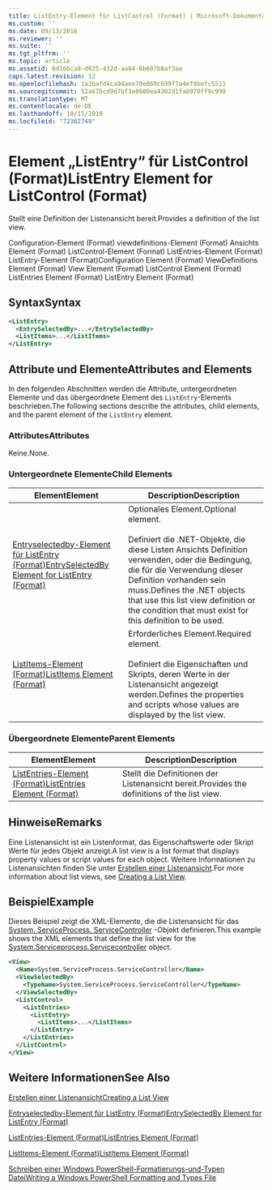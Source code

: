 ```yaml
---
title: ListEntry-Element für ListControl (Format) | Microsoft-Dokumentation
ms.custom: ''
ms.date: 09/13/2016
ms.reviewer: ''
ms.suite: ''
ms.tgt_pltfrm: ''
ms.topic: article
ms.assetid: 6d16bca8-d025-432d-aa84-8b607b8af3ae
caps.latest.revision: 12
ms.openlocfilehash: 1a3bafd4ca94aee70e869c699f7a4ef8befc5511
ms.sourcegitcommit: 52a67bcd9d7bf3e8600ea4302d1fa8970ff9c998
ms.translationtype: MT
ms.contentlocale: de-DE
ms.lasthandoff: 10/15/2019
ms.locfileid: "72362749"
---
```

# <a name="listentry-element-for-listcontrol-format"></a><span data-ttu-id="d3870-102">Element „ListEntry“ für ListControl (Format)</span><span class="sxs-lookup"><span data-stu-id="d3870-102">ListEntry Element for ListControl (Format)</span></span>

<span data-ttu-id="d3870-103">Stellt eine Definition der Listenansicht bereit.</span><span class="sxs-lookup"><span data-stu-id="d3870-103">Provides a definition of the list view.</span></span>

<span data-ttu-id="d3870-104">Configuration-Element (Format) viewdefinitions-Element (Format) Ansichts Element (Format) ListControl-Element (Format) ListEntries-Element (Format) ListEntry-Element (Format)</span><span class="sxs-lookup"><span data-stu-id="d3870-104">Configuration Element (Format) ViewDefinitions Element (Format) View Element (Format) ListControl Element (Format) ListEntries Element (Format) ListEntry Element (Format)</span></span>

## <a name="syntax"></a><span data-ttu-id="d3870-105">Syntax</span><span class="sxs-lookup"><span data-stu-id="d3870-105">Syntax</span></span>

```xml
<ListEntry>
  <EntrySelectedBy>...</EntrySelectedBy>
  <ListItems>...</ListItems>
</ListEntry>
```

## <a name="attributes-and-elements"></a><span data-ttu-id="d3870-106">Attribute und Elemente</span><span class="sxs-lookup"><span data-stu-id="d3870-106">Attributes and Elements</span></span>

<span data-ttu-id="d3870-107">In den folgenden Abschnitten werden die Attribute, untergeordneten Elemente und das übergeordnete Element des `ListEntry`-Elements beschrieben.</span><span class="sxs-lookup"><span data-stu-id="d3870-107">The following sections describe the attributes, child elements, and the parent element of the `ListEntry` element.</span></span>

### <a name="attributes"></a><span data-ttu-id="d3870-108">Attributes</span><span class="sxs-lookup"><span data-stu-id="d3870-108">Attributes</span></span>

<span data-ttu-id="d3870-109">Keine.</span><span class="sxs-lookup"><span data-stu-id="d3870-109">None.</span></span>

### <a name="child-elements"></a><span data-ttu-id="d3870-110">Untergeordnete Elemente</span><span class="sxs-lookup"><span data-stu-id="d3870-110">Child Elements</span></span>

|<span data-ttu-id="d3870-111">Element</span><span class="sxs-lookup"><span data-stu-id="d3870-111">Element</span></span>|<span data-ttu-id="d3870-112">Description</span><span class="sxs-lookup"><span data-stu-id="d3870-112">Description</span></span>|
|-------------|-----------------|
|[<span data-ttu-id="d3870-113">Entryselectedby-Element für ListEntry (Format)</span><span class="sxs-lookup"><span data-stu-id="d3870-113">EntrySelectedBy Element for ListEntry (Format)</span></span>](./entryselectedby-element-for-listentry-for-listcontrol-format.md)|<span data-ttu-id="d3870-114">Optionales Element.</span><span class="sxs-lookup"><span data-stu-id="d3870-114">Optional element.</span></span><br /><br /> <span data-ttu-id="d3870-115">Definiert die .NET-Objekte, die diese Listen Ansichts Definition verwenden, oder die Bedingung, die für die Verwendung dieser Definition vorhanden sein muss.</span><span class="sxs-lookup"><span data-stu-id="d3870-115">Defines the .NET objects that use this list view definition or the condition that must exist for this definition to be used.</span></span>|
|[<span data-ttu-id="d3870-116">ListItems-Element (Format)</span><span class="sxs-lookup"><span data-stu-id="d3870-116">ListItems Element (Format)</span></span>](./listitems-element-for-listentry-for-listcontrol-format.md)|<span data-ttu-id="d3870-117">Erforderliches Element.</span><span class="sxs-lookup"><span data-stu-id="d3870-117">Required element.</span></span><br /><br /> <span data-ttu-id="d3870-118">Definiert die Eigenschaften und Skripts, deren Werte in der Listenansicht angezeigt werden.</span><span class="sxs-lookup"><span data-stu-id="d3870-118">Defines the properties and scripts whose values are displayed by the list view.</span></span>|

### <a name="parent-elements"></a><span data-ttu-id="d3870-119">Übergeordnete Elemente</span><span class="sxs-lookup"><span data-stu-id="d3870-119">Parent Elements</span></span>

|<span data-ttu-id="d3870-120">Element</span><span class="sxs-lookup"><span data-stu-id="d3870-120">Element</span></span>|<span data-ttu-id="d3870-121">Description</span><span class="sxs-lookup"><span data-stu-id="d3870-121">Description</span></span>|
|-------------|-----------------|
|[<span data-ttu-id="d3870-122">ListEntries-Element (Format)</span><span class="sxs-lookup"><span data-stu-id="d3870-122">ListEntries Element (Format)</span></span>](./listentries-element-for-listcontrol-format.md)|<span data-ttu-id="d3870-123">Stellt die Definitionen der Listenansicht bereit.</span><span class="sxs-lookup"><span data-stu-id="d3870-123">Provides the definitions of the list view.</span></span>|

## <a name="remarks"></a><span data-ttu-id="d3870-124">Hinweise</span><span class="sxs-lookup"><span data-stu-id="d3870-124">Remarks</span></span>

<span data-ttu-id="d3870-125">Eine Listenansicht ist ein Listenformat, das Eigenschaftswerte oder Skript Werte für jedes Objekt anzeigt.</span><span class="sxs-lookup"><span data-stu-id="d3870-125">A list view is a list format that displays property values or script values for each object.</span></span> <span data-ttu-id="d3870-126">Weitere Informationen zu Listenansichten finden Sie unter [Erstellen einer Listenansicht](./creating-a-list-view.md).</span><span class="sxs-lookup"><span data-stu-id="d3870-126">For more information about list views, see [Creating a List View](./creating-a-list-view.md).</span></span>

## <a name="example"></a><span data-ttu-id="d3870-127">Beispiel</span><span class="sxs-lookup"><span data-stu-id="d3870-127">Example</span></span>

<span data-ttu-id="d3870-128">Dieses Beispiel zeigt die XML-Elemente, die die Listenansicht für das [System. ServiceProcess. ServiceController](/dotnet/api/System.ServiceProcess.ServiceController) -Objekt definieren.</span><span class="sxs-lookup"><span data-stu-id="d3870-128">This example shows the XML elements that define the list view for the [System.Serviceprocess.Servicecontroller](/dotnet/api/System.ServiceProcess.ServiceController) object.</span></span>

```xml
<View>
  <Name>System.ServiceProcess.ServiceController</Name>
  <ViewSelectedBy>
    <TypeName>System.ServiceProcess.ServiceController</TypeName>
  </ViewSelectedBy>
  <ListControl>
    <ListEntries>
      <ListEntry>
        <ListItems>...</ListItems>
      </ListEntry>
    </ListEntries>
  </ListControl>
</View>
```

## <a name="see-also"></a><span data-ttu-id="d3870-129">Weitere Informationen</span><span class="sxs-lookup"><span data-stu-id="d3870-129">See Also</span></span>

[<span data-ttu-id="d3870-130">Erstellen einer Listenansicht</span><span class="sxs-lookup"><span data-stu-id="d3870-130">Creating a List View</span></span>](./creating-a-list-view.md)

[<span data-ttu-id="d3870-131">Entryselectedby-Element für ListEntry (Format)</span><span class="sxs-lookup"><span data-stu-id="d3870-131">EntrySelectedBy Element for ListEntry (Format)</span></span>](./entryselectedby-element-for-listentry-for-listcontrol-format.md)

[<span data-ttu-id="d3870-132">ListEntries-Element (Format)</span><span class="sxs-lookup"><span data-stu-id="d3870-132">ListEntries Element (Format)</span></span>](./listentries-element-for-listcontrol-format.md)

[<span data-ttu-id="d3870-133">ListItems-Element (Format)</span><span class="sxs-lookup"><span data-stu-id="d3870-133">ListItems Element (Format)</span></span>](./listitems-element-for-listentry-for-listcontrol-format.md)

[<span data-ttu-id="d3870-134">Schreiben einer Windows PowerShell-Formatierungs-und-Typen Datei</span><span class="sxs-lookup"><span data-stu-id="d3870-134">Writing a Windows PowerShell Formatting and Types File</span></span>](./writing-a-powershell-formatting-file.md)

